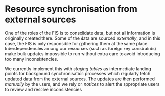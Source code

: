 # Resource synchronisation from external sources

One of the roles of the FIS is to consolidate data, but not all information is
originally created there.
Some of the data are sourced _externally_, and in this case, the FIS is only
responsible for gathering them at the same place.
Interdependencies among our resources (such as foreign key constraints) make
bulk updates impossible to run without extra care to avoid introducing too many
inconsistencies.

We currently implement this with _staging tables_ as intermediate landing points
for background synchronisation processes which regularly fetch updated data from
the external sources.
The updates are then performed _manually_ by the users, and we rely on _notices_
to alert the appropriate users to review and resolve inconsistencies.
